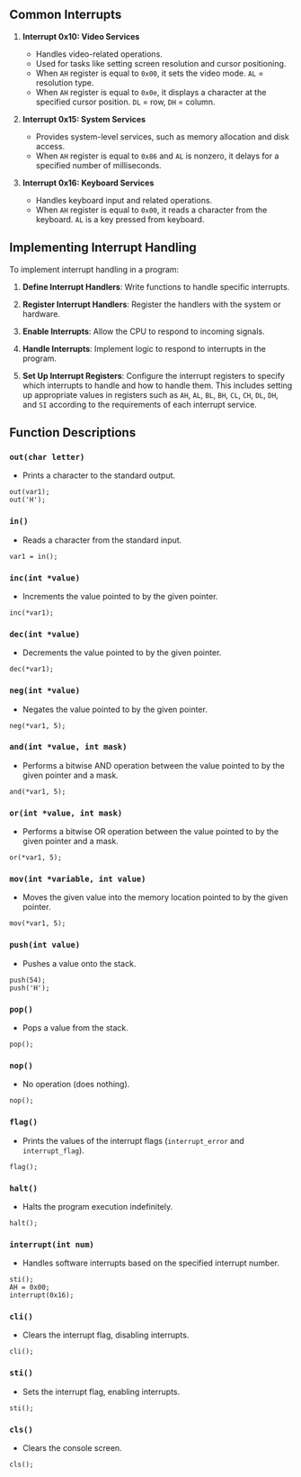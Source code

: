 ## Common Interrupts

1. **Interrupt 0x10: Video Services**
   - Handles video-related operations.
   - Used for tasks like setting screen resolution and cursor positioning.
   - When `AH` register is equal to `0x00`, it sets the video mode. `AL` =  resolution type.
   - When `AH` register is equal to `0x0e`, it displays a character at the specified cursor position. `DL` = row, `DH` = column.

2. **Interrupt 0x15: System Services**
   - Provides system-level services, such as memory allocation and disk access.
   - When `AH` register is equal to `0x86` and `AL` is nonzero, it delays for a specified number of milliseconds.

3. **Interrupt 0x16: Keyboard Services**
   - Handles keyboard input and related operations.
   - When `AH` register is equal to `0x00`, it reads a character from the keyboard. `AL` is a key pressed from keyboard. 

## Implementing Interrupt Handling

To implement interrupt handling in a program:

1. **Define Interrupt Handlers**: Write functions to handle specific interrupts.

2. **Register Interrupt Handlers**: Register the handlers with the system or hardware.

3. **Enable Interrupts**: Allow the CPU to respond to incoming signals.

4. **Handle Interrupts**: Implement logic to respond to interrupts in the program.

5. **Set Up Interrupt Registers**: Configure the interrupt registers to specify which interrupts to handle and how to handle them. This includes setting up appropriate values in registers such as `AH`, `AL`, `BL`, `BH`, `CL`, `CH`, `DL`, `DH`, and `SI` according to the requirements of each interrupt service.

## Function Descriptions

### `out(char letter)`
- Prints a character to the standard output.
``` example
out(var1);
out('H');
```

### `in()`
- Reads a character from the standard input.
``` example
var1 = in();
```

### `inc(int *value)`
- Increments the value pointed to by the given pointer.
``` example
inc(*var1);
```

### `dec(int *value)`
- Decrements the value pointed to by the given pointer.
``` example
dec(*var1);
```

### `neg(int *value)`
- Negates the value pointed to by the given pointer.
``` example
neg(*var1, 5);
```

### `and(int *value, int mask)`
- Performs a bitwise AND operation between the value pointed to by the given pointer and a mask.
``` example
and(*var1, 5);
```

### `or(int *value, int mask)`
- Performs a bitwise OR operation between the value pointed to by the given pointer and a mask.
``` example
or(*var1, 5);
```

### `mov(int *variable, int value)`
- Moves the given value into the memory location pointed to by the given pointer.
``` example
mov(*var1, 5);
```

### `push(int value)`
- Pushes a value onto the stack.
``` example
push(54);
push('H');
```

### `pop()`
- Pops a value from the stack.
``` example
pop();
```

### `nop()`
- No operation (does nothing).
``` example
nop();
```

### `flag()`
- Prints the values of the interrupt flags (`interrupt_error` and `interrupt_flag`).
``` example
flag();
```


### `halt()`
- Halts the program execution indefinitely.
``` example
halt();
```

### `interrupt(int num)`
- Handles software interrupts based on the specified interrupt number.
``` example
sti();
AH = 0x00;
interrupt(0x16);
```

### `cli()`
- Clears the interrupt flag, disabling interrupts.
``` example
cli();
```

### `sti()`
- Sets the interrupt flag, enabling interrupts.
``` example
sti();
```

### `cls()`
- Clears the console screen.
``` example
cls();
```
